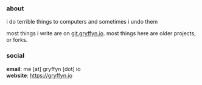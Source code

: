 ### about

i do terrible things to computers and sometimes i undo them

most things i write are on [git.gryffyn.io](https://git.gryffyn.io/gryffyn). most things here are older projects, or forks.

### social
**email**: me [at] gryffyn [dot] io  
**website**: https://gryffyn.io

